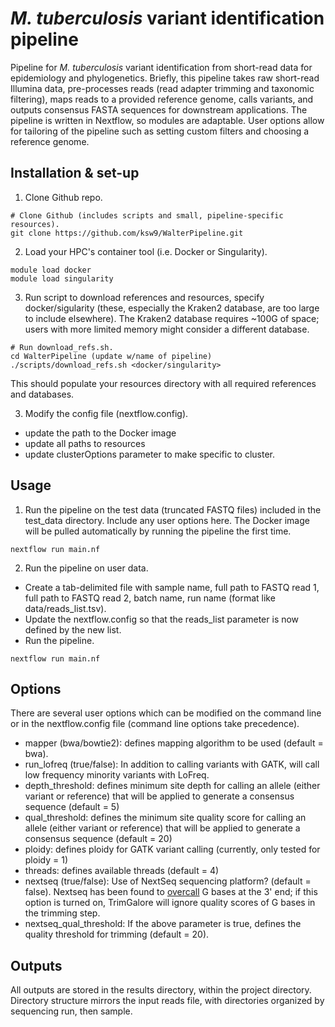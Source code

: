 # *M. tuberculosis*  variant identification pipeline

Pipeline for *M. tuberculosis* variant identification from short-read data for epidemiology and phylogenetics. Briefly, this pipeline takes raw short-read Illumina data, pre-processes reads (read adapter trimming and taxonomic filtering), maps reads to a provided reference genome, calls variants, and outputs consensus FASTA sequences for downstream applications. The pipeline is written in Nextflow, so modules are adaptable. User options allow for tailoring of the pipeline such as setting custom filters and choosing a reference genome.

## Installation & set-up

1. Clone Github repo.
```
# Clone Github (includes scripts and small, pipeline-specific resources).
git clone https://github.com/ksw9/WalterPipeline.git
```

2. Load your HPC's container tool (i.e. Docker or Singularity). 
```
module load docker
module load singularity
```

3. Run script to download references and resources, specify docker/sigularity (these, especially the Kraken2 database, are too large to include elsewhere). The Kraken2 database requires ~100G of space; users with more limited memory might consider a different database.
```
# Run download_refs.sh.
cd WalterPipeline (update w/name of pipeline)
./scripts/download_refs.sh <docker/singularity>
```
This should populate your resources directory with all required references and databases.

3. Modify the config file (nextflow.config).
  - update the path to the Docker image
  - update all paths to resources
  - update clusterOptions parameter to make specific to cluster.

## Usage
1. Run the pipeline on the test data (truncated FASTQ files) included in the test_data directory. Include any user options here. The Docker image will be pulled automatically by running the pipeline the first time.
```
nextflow run main.nf
```

2. Run the pipeline on user data. 
  - Create a tab-delimited file with sample name, full path to FASTQ read 1, full path to FASTQ read 2, batch name, run name (format like data/reads_list.tsv). 
  - Update the nextflow.config so that the reads_list parameter is now defined by the new list. 
  - Run the pipeline.
```
nextflow run main.nf
```

## Options

There are several user options which can be modified on the command line or in the nextflow.config file (command line options take precedence).
- mapper (bwa/bowtie2): defines mapping algorithm to be used (default = bwa).
- run_lofreq (true/false): In addition to calling variants with GATK, will call low frequency minority variants with LoFreq.
- depth_threshold: defines minimum site depth for calling an allele (either variant or reference) that will be applied to generate a consensus sequence (default = 5)
- qual_threshold: defines the minimum site quality score for calling an allele (either variant or reference) that will be applied to generate a consensus sequence (default = 20)
- ploidy: defines ploidy for GATK variant calling (currently, only tested for ploidy = 1)
- threads: defines available threads (default = 4)
- nextseq (true/false): Use of NextSeq sequencing platform? (default = false). Nextseq has been found to [overcall](https://github.com/FelixKrueger/TrimGalore/blob/master/Docs/Trim_Galore_User_Guide.md) G bases at the 3' end; if this option is turned on, TrimGalore will ignore quality scores of G bases in the trimming step. 
- nextseq_qual_threshold: If the above parameter is true, defines the quality threshold for trimming (default = 20).

## Outputs

All outputs are stored in the results directory, within the project directory. Directory structure mirrors the input reads file, with directories organized by sequencing run, then sample.



